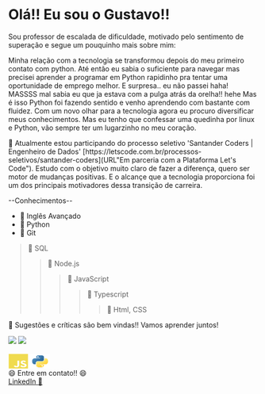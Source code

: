 <div>
<h1>Olá!! Eu sou o Gustavo!!</h1>
<p>Sou professor de escalada de dificuldade, motivado pelo sentimento de superação e segue um pouquinho mais sobre mim:</p>
<p> Minha relação com a tecnologia se transformou depois do meu primeiro contato com python. Até então eu sabia o suficiente para navegar mas precisei aprender a programar em Python rapidinho pra tentar uma oportunidade de emprego melhor. E surpresa.. eu não passei haha! MASSSS mal sabia eu que ja estava com a pulga atrás da orelha!! hehe Mas é isso Python foi fazendo sentido e venho aprendendo com bastante com fluidez. Com um novo olhar para a tecnologia agora eu procuro diversificar meus conhecimentos. Mas eu tenho que confessar uma quedinha por linux e Python, vão sempre ter um lugarzinho no meu coração.</p>
 <p>🔭 Atualmente estou participando do processo seletivo 'Santander Coders | Engenheiro de Dados' [https://letscode.com.br/processos-seletivos/santander-coders](URL"Em parceria com a Plataforma Let's Code").
 Estudo com o objetivo muito claro de fazer a diferença, quero ser motor de mudanças positivas. E o alcançe que a tecnologia proporciona foi um dos principais motivadores dessa transição de carreira.
 </p>
 --Conhecimentos--

* 🌱 Inglês Avançado
* 🌱 Python
* 🌱 Git

> 🌱 SQL 
>> 🌱 Node.js
>>> 🌱 JavaScript
>>>> 🌱 Typescript
>>>>> 🌱 Html, CSS

🤔 Sugestões e críticas são bem vindas!! Vamos aprender juntos! <br/>
 
  </div>
 <div>
  <img height="166em" src="https://github-readme-stats.vercel.app/api?username=GustavoH-Santos&show_icons=true&theme=dark&include_all_commits=true&count_private=true"/>
  
 <img height="166em" src="https://github-readme-stats.vercel.app/api/top-langs/?username=GustavoH-Santos&layout=compact&langs_count=7&theme=dark"/>
  </div>
  
  <div style="display: inline"><br>
  <img align="center" alt="Rafa-Js" height="30" width="40" src="https://raw.githubusercontent.com/devicons/devicon/master/icons/javascript/javascript-plain.svg">

  <img align="center" alt="Rafa-Python" height="30" width="40" src="https://raw.githubusercontent.com/devicons/devicon/master/icons/python/python-original.svg">
  </div> <br/>
😄 Entre em contato!! 😄 <br/>  
  <a href="https://www.linkedin.com/in/gustavo-santos-950948231/"> LinkedIn 🚀 </a> 
